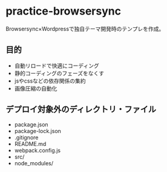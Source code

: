 # practice-browsersync
Browsersync×Wordpressで独自テーマ開発時のテンプレを作成。

## 目的
- 自動リロードで快適にコーディング
- 静的コーディングのフェーズをなくす
- jsやcssなどの依存関係の集約
- 画像圧縮の自動化

## デプロイ対象外のディレクトリ・ファイル
- package.json
- package-lock.json
- .gitignore
- README.md
- webpack.config.js
- src/
- node_modules/